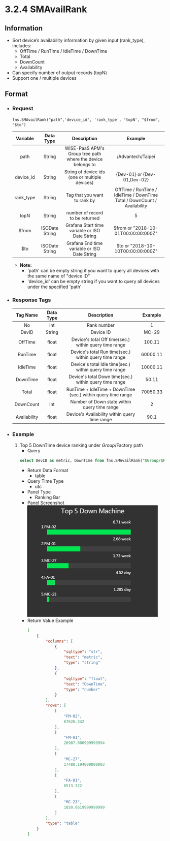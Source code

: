 # 3.2.4 SMAvailRank

## Information

* Sort device’s availability information by given input (rank_type), includes:
    * OffTime / RunTime / IdleTime / DownTime
    * Total
    * DownCount
    * Availability
* Can specify number of output records (topN)
* Support one / multiple devices

## Format

* ### Request

    ```
    fns.SMAvailRank("path",'device_id', 'rank_type', 'topN', "$from", "$to")
    ```

    | Variable | Data Type | Description | Example |
    | :---: | :---: | :---: | :---: |
    | path | String | WISE-PaaS APM's Group tree path<br>where the device belongs to | /Advantech/Taipei |
    | device_id | String | String of device ids \(one or multiple devices\) | {Dev-01} or {Dev-01,Dev-02} |
    | rank_type | String | Tag that you want to rank by | OffTime / RunTime / IdleTime / DownTime<br>Total / DownCount / Availability |
    | topN | String | number of record to be returned | 5 |
    | $from | ISODate String | Grafana Start time variable or ISO Date String | $from or "2018-10-01T00:00:00:000Z" |
    | $to | ISODate String | Grafana End time variable or ISO Date String | $to or "2018-10-10T00:00:00:000Z" |

    - **Note:**
        - 'path' can be empty string if you want to query all devices with the same name of "device ID"
        - 'device_id' can be empty string if you want to query all devices under the specified 'path'
  

* ### Response Tags

    | Tag Name | Data Type | Description | Example |
    | :---: | :---: | :---: | :---: |
    | No | int | Rank number | 1 |
    | DevID | String | Device ID | MC-29 |
    | OffTime | float | Device's total Off time(sec.) within query time range | 100.11 |
    | RunTime | float | Device's total Run time(sec.) within query time range  | 60000.11 |
    | IdleTime | float | Device's total Idle time(sec.) within query time range | 10000.11 |  
    | DownTime | float | Device's total Down time(sec.) within query time range | 50.11 |
    | Total | float | RunTime + IdleTime + DownTime (sec.) within query time range | 70050.33 |
    | DownCount | int | Number of Down state within query time range  | 2 |
    | Availability | float | Device's Availability within query time range  | 90.1 |
  

* ### Example  
    1. Top 5 DownTime device ranking under $Group/$Factory path  
        - Query   
        ``` sql
        select DevID as metric, DownTime from fns.SMAvailRank("$Group/$Factory", "", "DownTime", "5", "$from", "$to") 
        ```
        - Return Data Format   
            * table
        - Query Time Type   
            * utc
        - Panel Type   
            * Ranking Bar
        - Panel Screenshot      
            ![](/images/3.2.4-SMAvailRank.jpg)
        - Return Value Example    
            ``` json
            [
                {
                    "columns": [
                        {
                            "sqltype": "str", 
                            "text": "metric", 
                            "type": "string"
                        }, 
                        {
                            "sqltype": "float", 
                            "text": "DownTime", 
                            "type": "number"
                        }
                    ], 
                    "rows": [
                        [
                            "FM-02", 
                            67626.342
                        ], 
                        [
                            "FM-01", 
                            26987.006999999994
                        ], 
                        [
                            "MC-27", 
                            17480.194000000003
                        ], 
                        [
                            "FA-01", 
                            6513.322
                        ], 
                        [
                            "MC-23", 
                            1850.8619999999999
                        ]
                    ], 
                    "type": "table"
                }
            ]

            ```

 